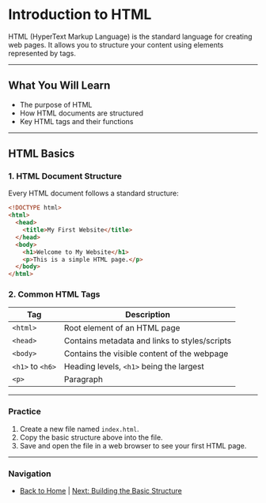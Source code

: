 # Introduction to HTML

HTML (HyperText Markup Language) is the standard language for creating web pages. It allows you to structure your content using elements represented by tags.

---

## What You Will Learn
- The purpose of HTML
- How HTML documents are structured
- Key HTML tags and their functions

---

## HTML Basics

### 1. HTML Document Structure
Every HTML document follows a standard structure:

```html
<!DOCTYPE html>
<html>
  <head>
    <title>My First Website</title>
  </head>
  <body>
    <h1>Welcome to My Website</h1>
    <p>This is a simple HTML page.</p>
  </body>
</html>
```

### 2. Common HTML Tags
| Tag           | Description                                   |
|---------------|-----------------------------------------------|
| `<html>`      | Root element of an HTML page                 |
| `<head>`      | Contains metadata and links to styles/scripts|
| `<body>`      | Contains the visible content of the webpage  |
| `<h1>` to `<h6>` | Heading levels, `<h1>` being the largest     |
| `<p>`         | Paragraph                                    |

---

### Practice
1. Create a new file named `index.html`.
2. Copy the basic structure above into the file.
3. Save and open the file in a web browser to see your first HTML page.

---

### Navigation
- [Back to Home](README.md) | [Next: Building the Basic Structure](basic-structure.md)
